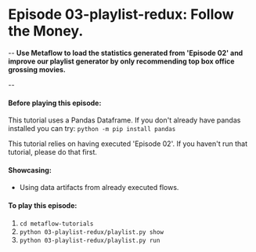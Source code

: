 # Episode 03-playlist-redux: Follow the Money.
--
**Use Metaflow to load the statistics generated from 'Episode 02' and improve our playlist generator by only recommending top box office grossing movies.**

--

#### Before playing this episode:
This tutorial uses a Pandas Dataframe. If you don't already have pandas installed you can try: ```python -m pip install pandas```

This tutorial relies on having executed 'Episode 02'. If you haven't run that tutorial, please do that first.

#### Showcasing:
- Using data artifacts from already executed flows.

#### To play this episode:
1. ```cd metaflow-tutorials```
2. ```python 03-playlist-redux/playlist.py show```
3. ```python 03-playlist-redux/playlist.py run```
